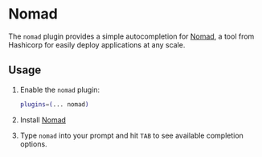 # Nomad

The `nomad` plugin provides a simple autocompletion for
[Nomad](https://nomadproject.io/), a tool from Hashicorp for easily deploy
applications at any scale.

## Usage

1. Enable the `nomad` plugin:

    ```zsh
    plugins=(... nomad)
    ```

2. Install [Nomad](https://nomadproject.io/)

3. Type `nomad` into your prompt and hit `TAB` to see available completion
   options.
